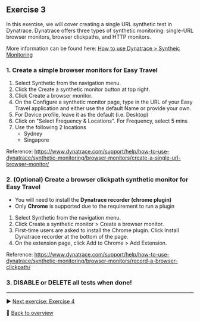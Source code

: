 ## Exercise 3
In this exercise, we will cover creating a single URL synthetic test in Dynatrace. Dynatrace offers three types of synthetic monitoring: single-URL browser monitors, browser clickpaths, and HTTP monitors.

More information can be found here: [How to use Dynatrace > Syntheic Monitoring](https://www.dynatrace.com/support/help/how-to-use-dynatrace/synthetic-monitoring)

### 1. Create a simple browser monitors for Easy Travel

1. Select Synthetic from the navigation menu.
2. Click the Create a synthetic monitor button at top right.
3. Click Create a browser monitor.
4. On the Configure a synthetic monitor page, type in the URL of your Easy Travel application and either use the default Name or provide your own.
5. For Device profile, leave it as the default (i.e. Desktop)
6. Click on "Select Frequency & Locations". For Frequency, select 5 mins
7. Use the following 2 locations
   * Sydney
   * Singapore


Reference: https://www.dynatrace.com/support/help/how-to-use-dynatrace/synthetic-monitoring/browser-monitors/create-a-single-url-browser-monitor/

### 2. (Optional) Create a browser clickpath synthetic monitor for Easy Travel

 * You will need to install the **Dynatrace recorder (chrome plugin)**
 * Only **Chrome** is supported due to the requirement to run a plugin

1. Select Synthetic from the navigation menu.
2. Click Create a synthetic monitor > Create a browser monitor.
3. First-time users are asked to install the Chrome plugin. Click Install Dynatrace recorder at the bottom of the page.
4. On the extension page, click Add to Chrome > Add Extension.

Reference: https://www.dynatrace.com/support/help/how-to-use-dynatrace/synthetic-monitoring/browser-monitors/record-a-browser-clickpath/

### 3. DISABLE or DELETE all tests when done!
---

:arrow_forward: [Next exercise: Exercise 4](/ex4)

:arrow_up_small: [Back to overview](https://github.com/performgohot19/DEM)
